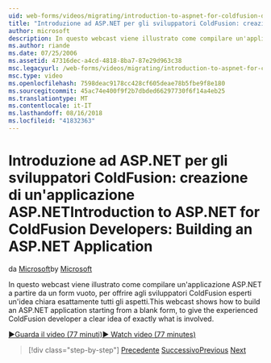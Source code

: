 ```yaml
---
uid: web-forms/videos/migrating/introduction-to-aspnet-for-coldfusion-developers-building-an-aspnet-application
title: "Introduzione ad ASP.NET per gli sviluppatori ColdFusion: creazione di un'applicazione ASP.NET | Microsoft Docs"
author: microsoft
description: In questo webcast viene illustrato come compilare un'applicazione ASP.NET a partire da un form vuoto, per offrire agli sviluppatori ColdFusion esperti un'idea chiara di ciò che...
ms.author: riande
ms.date: 07/25/2006
ms.assetid: 47316dec-a4cd-4818-8ba7-87e29d963c38
msc.legacyurl: /web-forms/videos/migrating/introduction-to-aspnet-for-coldfusion-developers-building-an-aspnet-application
msc.type: video
ms.openlocfilehash: 7598deac9178cc428cf605deae78b5fbe9f8e180
ms.sourcegitcommit: 45ac74e400f9f2b7dbded66297730f6f14a4eb25
ms.translationtype: MT
ms.contentlocale: it-IT
ms.lasthandoff: 08/16/2018
ms.locfileid: "41832363"
---
```

<a name="introduction-to-aspnet-for-coldfusion-developers-building-an-aspnet-application"></a><span data-ttu-id="45467-103">Introduzione ad ASP.NET per gli sviluppatori ColdFusion: creazione di un'applicazione ASP.NET</span><span class="sxs-lookup"><span data-stu-id="45467-103">Introduction to ASP.NET for ColdFusion Developers: Building an ASP.NET Application</span></span>
====================
<span data-ttu-id="45467-104">da [Microsoft](https://github.com/microsoft)</span><span class="sxs-lookup"><span data-stu-id="45467-104">by [Microsoft](https://github.com/microsoft)</span></span>

<span data-ttu-id="45467-105">In questo webcast viene illustrato come compilare un'applicazione ASP.NET a partire da un form vuoto, per offrire agli sviluppatori ColdFusion esperti un'idea chiara esattamente tutti gli aspetti.</span><span class="sxs-lookup"><span data-stu-id="45467-105">This webcast shows how to build an ASP.NET application starting from a blank form, to give the experienced ColdFusion developer a clear idea of exactly what is involved.</span></span>

[<span data-ttu-id="45467-106">&#9654;Guarda il video (77 minuti)</span><span class="sxs-lookup"><span data-stu-id="45467-106">&#9654; Watch video (77 minutes)</span></span>](https://channel9.msdn.com/Blogs/ASP-NET-Site-Videos/introduction-to-aspnet-for-coldfusion-developers-building-an-aspnet-application)

> [!div class="step-by-step"]
> <span data-ttu-id="45467-107">[Precedente](intro-to-aspnet-for-coldfusion-developers-adding-aspnet-to-your-repertoire.md)
> [Successivo](interop-between-php-and-the-windows-platform.md)</span><span class="sxs-lookup"><span data-stu-id="45467-107">[Previous](intro-to-aspnet-for-coldfusion-developers-adding-aspnet-to-your-repertoire.md)
[Next](interop-between-php-and-the-windows-platform.md)</span></span>

